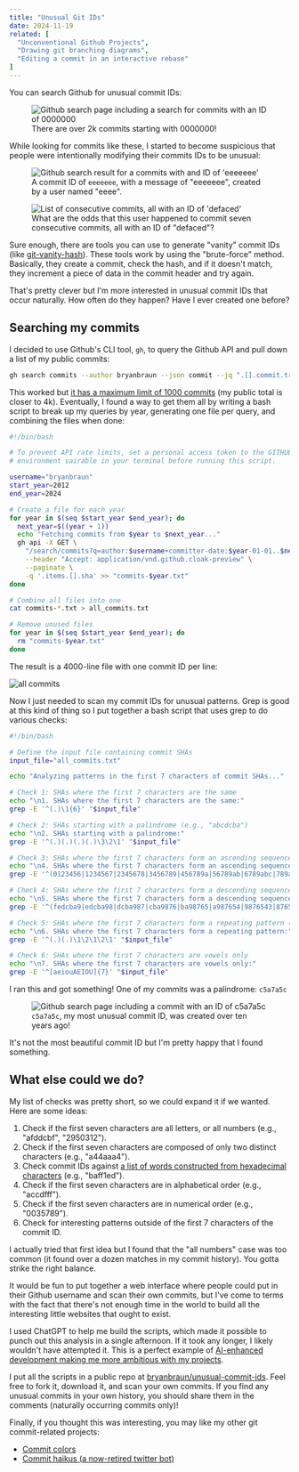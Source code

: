 ```yaml
---
title: "Unusual Git IDs"
date: 2024-11-19
related: [
  "Unconventional Github Projects",
  "Drawing git branching diagrams",
  "Editing a commit in an interactive rebase"
]
---
```


You can search Github for unusual commit IDs:

<figure class="center">
  <img src="{{site.url}}/assets/images/github-commit-id-search.png" alt="Github search page including a search for commits with an ID of 0000000" />
  <figcaption>There are over 2k commits starting with 0000000!</figcaption>
</figure>

While looking for commits like these, I started to become suspicious that people were intentionally modifying their commits IDs to be unusual:

<figure class="center">
  <img src="{{site.url}}/assets/images/eeeeeee.png" alt="Github search result for a commits with and ID of 'eeeeeee'" />
  <figcaption>A commit ID of <code>eeeeeee</code>, with a message of "eeeeeee", created by a user named "eeee".</figcaption>
</figure>

<figure class="center">
  <img src="{{site.url}}/assets/images/defaced.png" alt="List of consecutive commits, all with an ID of 'defaced'" />
  <figcaption>What are the odds that this user happened to commit seven consecutive commits, all with an ID of "defaced"?</figcaption>
</figure>

Sure enough, there are tools you can use to generate "vanity" commit IDs (like [git-vanity-hash](https://github.com/prasmussen/git-vanity-hash)). These tools work by using the "brute-force" method. Basically, they create a commit, check the hash, and if it doesn't match, they increment a piece of data in the commit header and try again.

That's pretty clever but I'm more interested in unusual commit IDs that occur naturally. How often do they happen? Have I ever created one before?

## Searching my commits

I decided to use Github's CLI tool, `gh`, to query the Github API and pull down a list of my public commits:

```bash
gh search commits --author bryanbraun --json commit --jq ".[].commit.tree.sha" --limit 1000
```

This worked but [it has a maximum limit of 1000 commits](https://github.com/cli/cli/discussions/7010) (my public total is closer to 4k). Eventually, I found a way to get them all by writing a bash script to break up my queries by year, generating one file per query, and combining the files when done:

```bash
#!/bin/bash

# To prevent API rate limits, set a personal access token to the GITHUB_TOKEN
# environment vairable in your terminal before running this script.

username="bryanbraun"
start_year=2012
end_year=2024

# Create a file for each year
for year in $(seq $start_year $end_year); do
  next_year=$((year + 1))
  echo "Fetching commits from $year to $next_year..."
  gh api -X GET \
    "/search/commits?q=author:$username+committer-date:$year-01-01..$next_year-01-01" \
    --header "Accept: application/vnd.github.cloak-preview" \
    --paginate \
    -q '.items.[].sha' >> "commits-$year.txt"
done

# Combine all files into one
cat commits-*.txt > all_commits.txt

# Remove unused files
for year in $(seq $start_year $end_year); do
  rm "commits-$year.txt"
done
```

The result is a 4000-line file with one commit ID per line:

![all commits]({{site.url}}/assets/images/all-commits.png)

Now I just needed to scan my commit IDs for unusual patterns. Grep is good at this kind of thing so I put together a bash script that uses grep to do various checks:

```bash
#!/bin/bash

# Define the input file containing commit SHAs
input_file="all_commits.txt"

echo "Analyzing patterns in the first 7 characters of commit SHAs..."

# Check 1: SHAs where the first 7 characters are the same
echo "\n1. SHAs where the first 7 characters are the same:"
grep -E '^(.)\1{6}' "$input_file"

# Check 2: SHAs starting with a palindrome (e.g., "abcdcba")
echo "\n2. SHAs starting with a palindrome:"
grep -E '^(.)(.)(.)(.)\3\2\1' "$input_file"

# Check 3: SHAs where the first 7 characters form an ascending sequence
echo "\n4. SHAs where the first 7 characters form an ascending sequence:"
grep -E '^(0123456|1234567|2345678|3456789|456789a|56789ab|6789abc|789abcd|89abcde|9abcdef)' "$input_file"

# Check 4: SHAs where the first 7 characters form a descending sequence
echo "\n5. SHAs where the first 7 characters form a descending sequence:"
grep -E '^(fedcba9|edcba98|dcba987|cba9876|ba98765|a987654|9876543|8765432|7654321|6543210)' "$input_file"

# Check 5: SHAs where the first 7 characters form a repeating pattern (e.g., "abababa")
echo "\n6. SHAs where the first 7 characters form a repeating pattern:"
grep -E '^(.)(.)\1\2\1\2\1' "$input_file"

# Check 6: SHAs where the first 7 characters are vowels only
echo "\n7. SHAs where the first 7 characters are vowels only:"
grep -E '^[aeiouAEIOU]{7}' "$input_file"
```

I ran this and got something! One of my commits was a palindrome: <code>c5a7a5c</code>

<figure class="center">
  <img src="{{site.url}}/assets/images/my-palindrome-commit.png" alt="Github search page including a commit with an ID of c5a7a5c" />
  <figcaption><code>c5a7a5c</code>, my most unusual commit ID, was created over ten years ago!</figcaption>
</figure>

It's not the most beautiful commit ID but I'm pretty happy that I found something.

## What else could we do?

My list of checks was pretty short, so we could expand it if we wanted. Here are some ideas:

1. Check if the first seven characters are all letters, or all numbers (e.g., "afddcbf", "2950312").
2. Check if the first seven characters are composed of only two distinct characters (e.g., "a44aaa4").
3. Check commit IDs against [a list of words constructed from hexadecimal characters](https://nedbatchelder.com/text/hexwords.html) (e.g., "baff1ed").
4. Check if the first seven characters are in alphabetical order (e.g., "accdfff").
5. Check if the first seven characters are in numerical order (e.g., "0035789").
6. Check for interesting patterns outside of the first 7 characters of the commit ID.

I actually tried that first idea but I found that the "all numbers" case was too common (it found over a dozen matches in my commit history). You gotta strike the right balance.

It would be fun to put together a web interface where people could put in their Github username and scan their own commits, but I've come to terms with the fact that there's not enough time in the world to build all the interesting little websites that ought to exist.

I used ChatGPT to help me build the scripts, which made it possible to punch out this analysis in a single afternoon. If it took any longer, I likely wouldn't have attempted it. This is a perfect example of [AI-enhanced development making me more ambitious with my projects](https://simonwillison.net/2023/Mar/27/ai-enhanced-development/).

I put all the scripts in a public repo at [bryanbraun/unusual-commit-ids](https://github.com/bryanbraun/unusual-commit-ids). Feel free to fork it, download it, and scan your own commits. If you find any unusual commits in your own history, you should share them in the comments (naturally occurring commits only)!

Finally, if you thought this was interesting, you may like my other git commit-related projects:

* [Commit colors](https://github.com/sparkbox/commit-colors)
* [Commit haikus (a now-retired twitter bot)](https://x.com/CommitHaikus)
